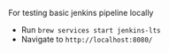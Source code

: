 For testing basic jenkins pipeline locally

- Run `brew services start jenkins-lts`
- Navigate to `http://localhost:8080/`
